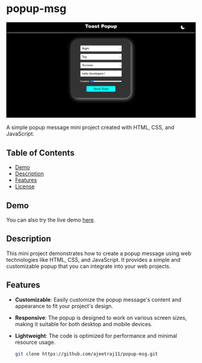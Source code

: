 # popup-msg

![Screenshot Of Project](Screenshot.png)

A simple popup message mini project created with HTML, CSS, and JavaScript.

## Table of Contents
- [Demo](#demo)
- [Description](#description)
- [Features](#features)
- [License](#license)

## Demo
You can also try the live demo [here](https://ajeetraj11.github.io/popup-msg/).

## Description
This mini project demonstrates how to create a popup message using web technologies like HTML, CSS, and JavaScript. It provides a simple and customizable popup that you can integrate into your web projects.

## Features
- **Customizable**: Easily customize the popup message's content and appearance to fit your project's design.
- **Responsive**: The popup is designed to work on various screen sizes, making it suitable for both desktop and mobile devices.
- **Lightweight**: The code is optimized for performance and minimal resource usage.


   ```bash
   git clone https://github.com/ajeetraj11/popup-msg.git
